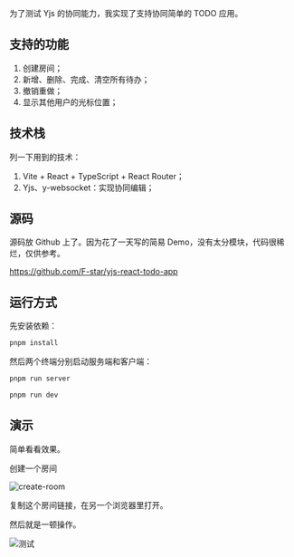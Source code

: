 
为了测试 Yjs 的协同能力，我实现了支持协同简单的 TODO 应用。

## 支持的功能

1. 创建房间；
2. 新增、删除、完成、清空所有待办；
3. 撤销重做；
4. 显示其他用户的光标位置；

## 技术栈

列一下用到的技术：

1. Vite + React + TypeScript + React Router；
2. Yjs、y-websocket：实现协同编辑；

## 源码

源码放 Github 上了。因为花了一天写的简易 Demo，没有太分模块，代码很稀烂，仅供参考。

https://github.com/F-star/yjs-react-todo-app

## 运行方式

先安装依赖：

```sh
pnpm install
```

然后两个终端分别启动服务端和客户端：

```sh
pnpm run server
```

```sh
pnpm run dev
```

## 演示

简单看看效果。

创建一个房间

![create-room](https://user-images.githubusercontent.com/18698939/235437857-162ad643-b9aa-4827-9ece-9d237d85caca.gif)


复制这个房间链接，在另一个浏览器里打开。

然后就是一顿操作。

![测试](https://user-images.githubusercontent.com/18698939/235437864-9cc97f38-0508-4908-b9a6-23ea1620e584.gif)


